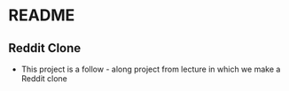 # README

## Reddit Clone

- This project is a follow - along project from lecture in which we make a Reddit clone
